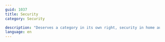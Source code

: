 ```yaml
---
guid: 1037
title: Security
category: Security

description: "Deserves a category in its own right, security in home automation is by far the most used, with alarm and video surveillance systems in the first place"
language: en
---
```


